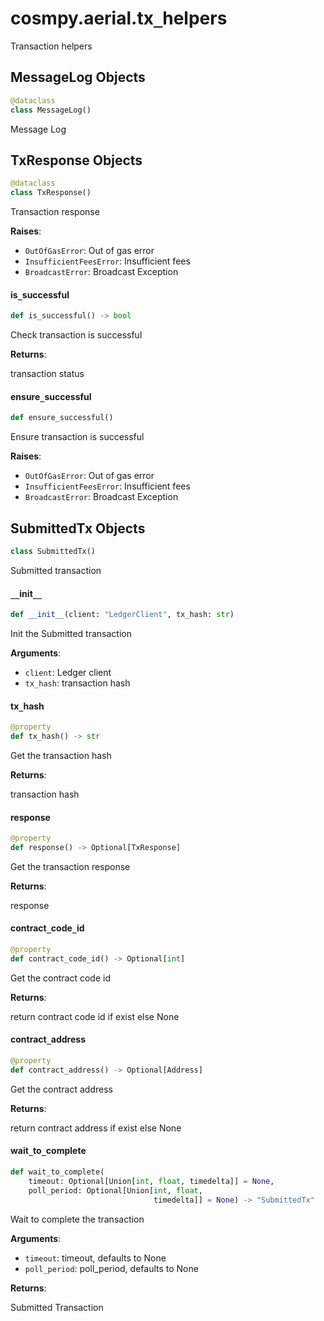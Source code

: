 <a id="cosmpy.aerial.tx_helpers"></a>

# cosmpy.aerial.tx`_`helpers

Transaction helpers

<a id="cosmpy.aerial.tx_helpers.MessageLog"></a>

## MessageLog Objects

```python
@dataclass
class MessageLog()
```

Message Log

<a id="cosmpy.aerial.tx_helpers.TxResponse"></a>

## TxResponse Objects

```python
@dataclass
class TxResponse()
```

Transaction response

**Raises**:

- `OutOfGasError`: Out of gas error
- `InsufficientFeesError`: Insufficient fees
- `BroadcastError`: Broadcast Exception

<a id="cosmpy.aerial.tx_helpers.TxResponse.is_successful"></a>

#### is`_`successful

```python
def is_successful() -> bool
```

Check transaction is successful

**Returns**:

transaction status

<a id="cosmpy.aerial.tx_helpers.TxResponse.ensure_successful"></a>

#### ensure`_`successful

```python
def ensure_successful()
```

Ensure transaction is successful

**Raises**:

- `OutOfGasError`: Out of gas error
- `InsufficientFeesError`: Insufficient fees
- `BroadcastError`: Broadcast Exception

<a id="cosmpy.aerial.tx_helpers.SubmittedTx"></a>

## SubmittedTx Objects

```python
class SubmittedTx()
```

Submitted transaction

<a id="cosmpy.aerial.tx_helpers.SubmittedTx.__init__"></a>

#### `__`init`__`

```python
def __init__(client: "LedgerClient", tx_hash: str)
```

Init the Submitted transaction

**Arguments**:

- `client`: Ledger client
- `tx_hash`: transaction hash

<a id="cosmpy.aerial.tx_helpers.SubmittedTx.tx_hash"></a>

#### tx`_`hash

```python
@property
def tx_hash() -> str
```

Get the transaction hash

**Returns**:

transaction hash

<a id="cosmpy.aerial.tx_helpers.SubmittedTx.response"></a>

#### response

```python
@property
def response() -> Optional[TxResponse]
```

Get the transaction response

**Returns**:

response

<a id="cosmpy.aerial.tx_helpers.SubmittedTx.contract_code_id"></a>

#### contract`_`code`_`id

```python
@property
def contract_code_id() -> Optional[int]
```

Get the contract code id

**Returns**:

return contract code id if exist else None

<a id="cosmpy.aerial.tx_helpers.SubmittedTx.contract_address"></a>

#### contract`_`address

```python
@property
def contract_address() -> Optional[Address]
```

Get the contract address

**Returns**:

return contract address if exist else None

<a id="cosmpy.aerial.tx_helpers.SubmittedTx.wait_to_complete"></a>

#### wait`_`to`_`complete

```python
def wait_to_complete(
    timeout: Optional[Union[int, float, timedelta]] = None,
    poll_period: Optional[Union[int, float,
                                timedelta]] = None) -> "SubmittedTx"
```

Wait to complete the transaction

**Arguments**:

- `timeout`: timeout, defaults to None
- `poll_period`: poll_period, defaults to None

**Returns**:

Submitted Transaction
